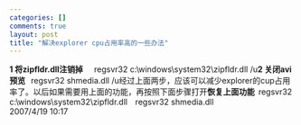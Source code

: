 ```yaml
--- 
categories: []
comments: true
layout: post
title: "解决explorer cpu占用率高的一些办法"
---
```

<div id="msgcns!4986F8F322CC617B!222" class="bvMsg">
<strong>1 将zipfldr.dll注销掉</strong>     regsvr32 c:\windows\system32\zipfldr.dll /u<strong>2 关闭avi预览</strong><strong>   </strong>regsvr32 shmedia.dll /u经过上面两步，应该可以减少explorer的cup占用率了。以后如果需要用上面的功能，再按照下面步骤打开<strong>恢复上面功能</strong><strong>  </strong>regsvr32 c:\windows\system32\zipfldr.dll <strong>   </strong>regsvr32 shmedia.dll</div>
<div class="footerLinks">2007/4/19 10:17 </div>
